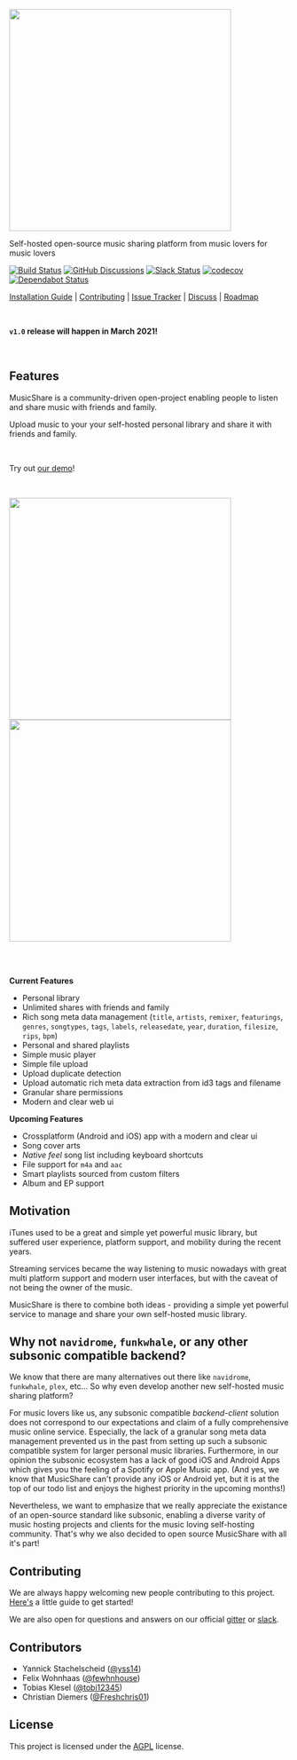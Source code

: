 <img src="https://musicsharev2.blob.core.windows.net/musicsharestatic/musicshare_logo_gray.png" width="400">

Self-hosted open-source music sharing platform from music lovers for music lovers

[![Build Status](https://travis-ci.com/yss14/musicshare.svg?branch=master)](https://travis-ci.com/yss14/musicshare)
[![GitHub Discussions](https://img.shields.io/badge/chat-on%20github%20discussions-blue)](https://github.com/yss14/musicshare/discussions)
[![Slack Status](https://img.shields.io/badge/chat-on%20slack-blue)](https://join.slack.com/t/musicshare-workspace/shared_invite/zt-nnt5jhio-_vOV8oiL8Gz1Myw5PgJ~Sg)
[![codecov](https://codecov.io/gh/yss14/musicshare/branch/master/graph/badge.svg)](https://codecov.io/gh/yss14/musicshare)
[![Dependabot Status](https://api.dependabot.com/badges/status?host=github&repo=yss14/musicshare)](https://dependabot.com)

[Installation Guide](./docs/Installation-Guide.md) | [Contributing](./docs/Contributing.md) | [Issue Tracker](https://github.com/yss14/musicshare/issues) | [Discuss](https://github.com/yss14/musicshare/discussions) | [Roadmap](./docs/Roadmap.md)

<br/>

**`v1.0` release will happen in March 2021!**

<br/>

## Features

MusicShare is a community-driven open-project enabling people to listen and share music with friends and family.

Upload music to your your self-hosted personal library and share it with friends and family.

<br/>

Try out [our demo](https://demo.musicshare.rocks)!

<br/>

<p float="left">
<img src="https://musicshare-public.s3.eu-central-1.amazonaws.com/personal_library.png" width="400">
<img src="https://musicshare-public.s3.eu-central-1.amazonaws.com/song_editor.png" width="400">
</p>

<br/>
<br/>

**Current Features**

-   Personal library
-   Unlimited shares with friends and family
-   Rich song meta data management (`title`, `artists`, `remixer`, `featurings`, `genres`, `songtypes`, `tags`, `labels`, `releasedate`, `year`, `duration`, `filesize`, `rips`, `bpm`)
-   Personal and shared playlists
-   Simple music player
-   Simple file upload
-   Upload duplicate detection
-   Upload automatic rich meta data extraction from id3 tags and filename
-   Granular share permissions
-   Modern and clear web ui

**Upcoming Features**

-   Crossplatform (Android and iOS) app with a modern and clear ui
-   Song cover arts
-   _Native feel_ song list including keyboard shortcuts
-   File support for `m4a` and `aac`
-   Smart playlists sourced from custom filters
-   Album and EP support

## Motivation

iTunes used to be a great and simple yet powerful music library, but suffered user experience, platform support, and mobility during the recent years.

Streaming services became the way listening to music nowadays with great multi platform support and modern user interfaces, but with the caveat of not being the owner of the music.

MusicShare is there to combine both ideas - providing a simple yet powerful service to manage and share your own self-hosted music library.

## Why not `navidrome`, `funkwhale`, or any other subsonic compatible backend?

We know that there are many alternatives out there like `navidrome`, `funkwhale`, `plex`, etc... So why even develop another new self-hosted music sharing platform?

For music lovers like us, any subsonic compatible _backend-client_ solution does not correspond to our expectations and claim of a fully comprehensive music online service.
Especially, the lack of a granular song meta data management prevented us in the past from setting up such a subsonic compatible system for larger personal music libraries.
Furthermore, in our opinion the subsonic ecosystem has a lack of good iOS and Android Apps which gives you the feeling of a Spotify or Apple Music app.
(And yes, we know that MusicShare can't provide any iOS or Android yet, but it is at the top of our todo list and enjoys the highest priority in the upcoming months!)

Nevertheless, we want to emphasize that we really appreciate the existance of an open-source standard like subsonic, enabling a diverse varity of music hosting projects and clients for the music loving self-hosting community. That's why we also decided to open source MusicShare with all it's part!

## Contributing

We are always happy welcoming new people contributing to this project. [Here's](https://github.com/yss14/musicshare/wiki/Contributing) a little guide to get started!

We are also open for questions and answers on our official [gitter](https://gitter.im/musicsharerocks/community?utm_source=share-link&utm_medium=link&utm_campaign=share-link) or [slack](https://join.slack.com/t/musicshare-workspace/shared_invite/zt-nnt5jhio-_vOV8oiL8Gz1Myw5PgJ~Sg).

## Contributors

-   Yannick Stachelscheid ([@yss14](https://github.com/yss14))
-   Felix Wohnhaas ([@fewhnhouse](https://github.com/fewhnhouse))
-   Tobias Klesel ([@tobi12345](https://github.com/tobi12345))
-   Christian Diemers ([@Freshchris01](https://github.com/Freshchris01))

## License

This project is licensed under the [AGPL](LICENSE) license.
